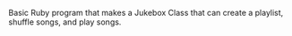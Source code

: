 Basic Ruby program that makes a Jukebox Class that can create a playlist, shuffle songs, and play songs. 
